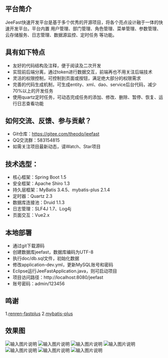 ## 平台简介
JeeFast快速开发平台是基于多个优秀的开源项目，将各个亮点设计融于一体的快速开发平台。平台内置 用户管理、部门管理、角色管理、菜单管理、参数管理、云存储服务、日志管理、数据源监控、定时任务 等功能。

## 具有如下特点
- 友好的代码结构及注释，便于阅读及二次开发
- 实现前后端分离，通过token进行数据交互，前端再也不用关注后端技术
- 灵活的权限控制，可控制到页面或按钮，满足绝大部分的权限需求
- 完善的代码生成机制，可生成entity、xml、dao、service后台代码，减少70%以上的开发任务
- 使用quartz定时任务，可动态完成任务的添加、修改、删除、暂停、恢复、运行日志查看功能

## 如何交流、反馈、参与贡献？
- Git仓库：https://gitee.com/theodo/jeefast
- QQ交流群：583154815
- 如需关注项目最新动态，请Watch、Star项目

## 技术选型：
- 核心框架：Spring Boot 1.5
- 安全框架：Apache Shiro 1.3
- 持久层框架：MyBatis 3.4.5、mybatis-plus 2.1.4
- 定时器：Quartz 2.3
- 数据库连接池：Druid 1.1.3
- 日志管理：SLF4J 1.7、Log4j
- 页面交互：Vue2.x

## 本地部署
- 通过git下载源码
- 创建数据库jeefast，数据库编码为UTF-8
- 执行doc/db.sql文件，初始化数据
- 修改application-dev.yml，更新MySQL账号和密码
- Eclipse运行JeeFastApplication.java，则可启动项目
- 项目访问路径：http://localhost:8080/jeefast
- 账号密码：admin/123456

## 鸣谢
1.[renren-fastplus](https://gitee.com/babaio/renren-fastplus)
2.[mybatis-plus](https://gitee.com/baomidou/mybatis-plus)

## 效果图
![输入图片说明](https://gitee.com/uploads/images/2017/1101/142531_ccf971ef_718698.jpeg "系统登录.jpg")
![输入图片说明](https://gitee.com/uploads/images/2017/1101/142613_67c39d8c_718698.jpeg "首页.jpg")
![输入图片说明](https://gitee.com/uploads/images/2017/1101/142625_09b1cf57_718698.jpeg "用户管理.jpg")
![输入图片说明](https://gitee.com/uploads/images/2017/1101/142637_e8136e76_718698.jpeg "部门管理.jpg")
![输入图片说明](https://gitee.com/uploads/images/2017/1101/142651_245a2f0a_718698.jpeg "菜单管理.jpg")
![输入图片说明](https://gitee.com/uploads/images/2017/1101/142701_3d35c266_718698.jpeg "定时任务.jpg")
![输入图片说明](https://gitee.com/uploads/images/2017/1103/092032_4d28ccb5_718698.jpeg "swagger.jpg")

